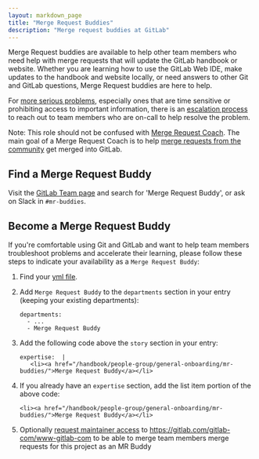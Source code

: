 ```yaml
---
layout: markdown_page
title: "Merge Request Buddies"
description: "Merge request buddies at GitLab"
---
```


Merge Request buddies are available to help other team members who need help with merge requests that will update the GitLab handbook or website. Whether you are learning how to use the GitLab Web IDE, make updates to the handbook and website locally, or need answers to other Git and GitLab questions, Merge Request buddies are here to help.

For [more serious problems](/handbook/about/on-call/#when-to-escalate-an-issue), especially ones that are time sensitive or prohibiting access to important information, there is an [escalation process](/handbook/about/on-call/) to reach out to team members who are on-call to help resolve the problem.

Note: This role should not be confused with [Merge Request Coach](https://handbook.gitlab.com/job-families/expert/merge-request-coach/). The main goal of a Merge Request Coach is to help
[merge requests from the community](https://gitlab.com/gitlab-org/gitlab-ce/merge_requests?label_name[]=Community%20contribution)
get merged into GitLab.


## Find a Merge Request Buddy

Visit the [GitLab Team page](/company/team/) and search for 'Merge Request Buddy', or ask on Slack in `#mr-buddies`.

## Become a Merge Request Buddy

If you're comfortable using Git and GitLab and want to help team members troubleshoot problems and accelerate their learning, please follow these steps to indicate your availability as a `Merge Request Buddy`:

1. Find your [yml file](/handbook/git-page-update/#12-add-yourself-to-the-team-page).
1. Add `Merge Request Buddy` to the `departments` section in your entry (keeping your existing departments):

   ```
   departments:
     - ...
     - Merge Request Buddy
   ```

1. Add the following code above the `story` section in your entry:

   ```
   expertise:  |
      <li><a href="/handbook/people-group/general-onboarding/mr-buddies/">Merge Request Buddy</a></li>
   ```

1. If you already have an `expertise` section, add the list item portion of the above code:

   ```
   <li><a href="/handbook/people-group/general-onboarding/mr-buddies/">Merge Request Buddy</a></li>
   ```

1. Optionally [request maintainer access](https://gitlab.com/gitlab-com/team-member-epics/access-requests/-/issues/new) to <https://gitlab.com/gitlab-com/www-gitlab-com> to be able to merge team members merge requests for this project as an MR Buddy
